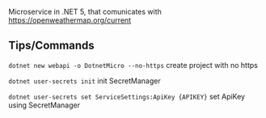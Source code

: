 Microservice in .NET 5, that comunicates with https://openweathermap.org/current

## Tips/Commands

`dotnet new webapi -o DotnetMicro --no-https` create project with no https

`dotnet user-secrets init` init SecretManager

`dotnet user-secrets set ServiceSettings:ApiKey {APIKEY}` set ApiKey using SecretManager
